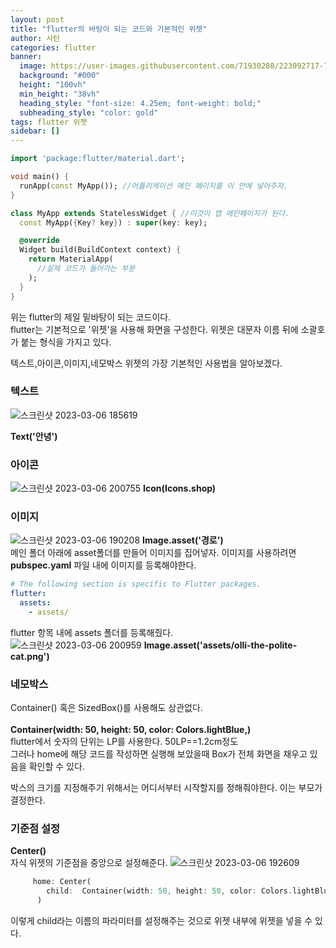 ```yaml
---
layout: post
title: "flutter의 바탕이 되는 코드와 기본적인 위젯"
author: 사탄
categories: flutter
banner:
  image: https://user-images.githubusercontent.com/71930280/223092717-70063803-9f73-4500-9547-40e7c8085dc2.png
  background: "#000"
  height: "100vh"
  min_height: "38vh"
  heading_style: "font-size: 4.25em; font-weight: bold;"
  subheading_style: "color: gold"
tags: flutter 위젯
sidebar: []
---
```


```dart
import 'package:flutter/material.dart';

void main() {
  runApp(const MyApp()); //어플리케이션 메인 페이지를 이 안에 넣어주자.
}

class MyApp extends StatelessWidget { //이것이 앱 메인페이지가 된다.
  const MyApp({Key? key}) : super(key: key);

  @override
  Widget build(BuildContext context) {
    return MaterialApp(
      //실제 코드가 들어가는 부분
    );
  }
}
```

위는 flutter의 제일 밑바탕이 되는 코드이다.<br/>
flutter는 기본적으로 '위젯'을 사용해 화면을 구성한다. 위젯은 대문자 이름 뒤에 소괄호가 붙는 형식을 가지고 있다.

텍스트,아이콘,이미지,네모박스 위젯의 가장 기본적인 사용법을 알아보겠다.

### 텍스트

![스크린샷 2023-03-06 185619](https://user-images.githubusercontent.com/71930280/223093586-acd91473-2a94-4bf7-b265-3e710588c0e6.png)

**Text('안녕')**

### 아이콘

![스크린샷 2023-03-06 200755](https://user-images.githubusercontent.com/71930280/223093907-f0ab3042-718b-4570-8d6d-247b20e0bc2e.png)
**Icon(Icons.shop)**

### 이미지

![스크린샷 2023-03-06 190208](https://user-images.githubusercontent.com/71930280/223093916-e8421324-ec10-4d73-979b-fb80d581be34.png)
**Image.asset('경로')**<br/>
메인 폴더 아래에 asset폴더를 만들어 이미지를 집어넣자. 이미지를 사용하려면 **pubspec.yaml** 파일 내에 이미지를 등록해야한다.

```yaml
# The following section is specific to Flutter packages.
flutter:
  assets:
    - assets/
```

flutter 항목 내에 assets 폴더를 등록해줬다.  
![스크린샷 2023-03-06 200959](https://user-images.githubusercontent.com/71930280/223094350-749edd80-52db-433a-8898-490715ac04aa.png)
**Image.asset('assets/olli-the-polite-cat.png')**

### 네모박스

Container() 혹은 SizedBox()를 사용해도 상관없다. <br/><br/>
**Container(width: 50, height: 50, color: Colors.lightBlue,)**<br/>
flutter에서 숫자의 단위는 LP를 사용한다. 50LP==1.2cm정도<br/>
그러나 home에 해당 코드를 작성하면 실행해 보았을때 Box가 전체 화면을 채우고 있음을 확인할 수 있다.<br/>

박스의 크기를 지정해주기 위해서는 어디서부터 시작할지를 정해줘야한다. 이는 부모가 결정한다.

### 기준점 설정

**Center()** <br/>
자식 위젯의 기준점을 중앙으로 설정해준다.
![스크린샷 2023-03-06 192609](https://user-images.githubusercontent.com/71930280/223094643-b6d0f9be-5817-470b-bb8e-7086ad1a4372.png)

```dart
     home: Center(
        child:  Container(width: 50, height: 50, color: Colors.lightBlue,),
      )
```

이렇게 child라는 이름의 파라미터를 설정해주는 것으로 위젯 내부에 위젯을 넣을 수 있다.
